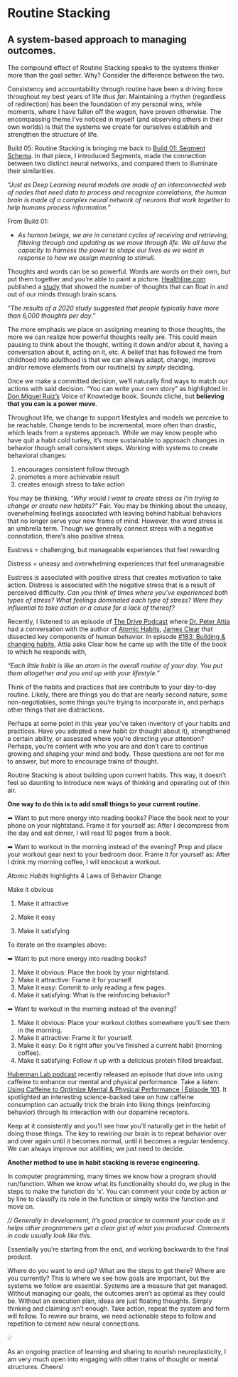 # Routine Stacking

## A system-based approach to managing outcomes.

The compound effect of Routine Stacking speaks to the systems thinker more than the goal setter. Why? Consider the difference between the two.

Consistency and accountability through routine have been a driving force throughout my best years of life _thus far_. Maintaining a rhythm (regardless of redirection) has been the foundation of my personal wins, while moments, where I have fallen off the wagon, have proven otherwise. The encompassing theme I’ve noticed in myself (and observing others in their own worlds) is that the systems we create for ourselves establish and strengthen the structure of life.

Build 05: Routine Stacking is bringing me back to [Build 01: Segment Schema](https://github.com/Alondradaisy/Segments-Build/tree/master/SegmentSchema). In that piece, I introduced Segments, made the connection between two distinct neural networks, and compared them to illuminate their similarities.

_“Just as Deep Learning neural models are made of an interconnected web of nodes that need data to process and recognize correlations, the human brain is made of a complex neural network of neurons that work together to help humans process information.”_

From Build 01:

- _As human beings, we are in constant cycles of receiving and retrieving, filtering through and updating as we move through life. We all have the capacity to harness the power to shape our lives as we want in response to how we assign meaning to stimuli._

Thoughts and words can be so powerful. Words are words on their own, but put them together and you’re able to paint a picture. [Healthline.com](https://www.healthline.com/health/how-many-thoughts-per-day#thoughts-per-day) published a [study](https://www.nature.com/articles/s41467-020-17255-9) that showed the number of thoughts that can float in and out of our minds through brain scans.

_“The results of a 2020 study suggested that people typically have more than 6,000 thoughts per day.”_

The more emphasis we place on assigning meaning to those thoughts, the more we can realize how powerful thoughts really are. This could mean pausing to think about the thought, writing it down and/or about it, having a conversation about it, acting on it, etc. A belief that has followed me from childhood into adulthood is that we can always adapt, change, improve and/or remove elements from our routine(s) by _simply_ deciding.

Once we make a committed decision, we’ll naturally find ways to match our actions with said decision. “You can write your own story” as highlighted in [Don Miguel Ruiz’s](https://www.miguelruiz.com/) Voice of Knowledge book. Sounds cliché, but **believing that you can is a power move**.

Throughout life, we change to support lifestyles and models we perceive to be reachable. Change tends to be incremental, more often than drastic, which leads from a systems approach. While we may know people who have quit a habit cold turkey, it’s more sustainable to approach changes in behavior though small consistent steps. Working with systems to create behavioral changes:

1. encourages consistent follow through
2. promotes a more achievable result
3. creates enough stress to take action

You may be thinking, _“Why would I want to create stress as I’m trying to change or create new habits?”_ Fair. You may be thinking about the uneasy, overwhelming feelings associated with leaving behind habitual behaviors that no longer serve your new frame of mind. However, the word stress is an umbrella term. Though we generally connect stress with a negative connotation, there’s also positive stress.

Eustress = challenging, but manageable experiences that feel rewarding

Distress = uneasy and overwhelming experiences that feel unmanageable

Eustress is associated with positive stress that creates motivation to take action. Distress is associated with the negative stress that is a result of perceived difficulty. _Can you think of times where you’ve experienced both types of stress? What feelings dominated each type of stress? Were they influential to take action or a cause for a lack of thereof?_

Recently, I listened to an episode of [The Drive Podcast](https://open.spotify.com/show/63AWQmsSnFNFHUqnRAOFtD?si=1ed93cdf98fb4cd5&nd=1) where [Dr. Peter Attia](https://peterattiamd.com/) had a conversation with the author of [Atomic Habits](https://jamesclear.com/atomic-habits), [James Clear](https://jamesclear.com/) that dissected key components of human behavior. In episode [#183: Building & changing habits](https://open.spotify.com/episode/4DDvoQHxG1ui0H4N1GNBjJ?si=3a614d814a434354&nd=1), Attia asks Clear how he came up with the title of the book to which he responds with,

_“Each little habit is like an atom in the overall routine of your day. You put them altogether and you end up with your lifestyle.”_

Think of the habits and practices that are contribute to your day-to-day routine. Likely, there are things you do that are nearly second nature, some non-negotiables, some things you’re trying to incorporate in, and perhaps other things that are distractions.

Perhaps at some point in this year you’ve taken inventory of your habits and practices. Have you adopted a new habit (or thought about it), strengthened a certain ability, or assessed where you’re directing your attention? Perhaps, you’re content with who you are and don’t care to continue growing and shaping your mind and body. These questions are not for me to answer, but more to encourage trains of thought.

Routine Stacking is about building upon current habits. This way, it doesn’t feel so daunting to introduce new ways of thinking and operating out of thin air.

**One way to do this is to add small things to your current routine.**

➡ Want to put more energy into reading books? Place the book next to your phone on your nightstand. Frame it for yourself as: After I decompress from the day and eat dinner, I will read 10 pages from a book.

➡ Want to workout in the morning instead of the evening? Prep and place your workout gear next to your bedroom door. Frame it for yourself as: After I drink my morning coffee, I will knockout a workout.

_Atomic Habits_ highlights 4 Laws of Behavior Change

Make it obvious
1. Make it attractive

2. Make it easy

3. Make it satisfying

To iterate on the examples above:

➡ Want to put more energy into reading books?
1. Make it obvious: Place the book by your nightstand.
2. Make it attractive: Frame it for yourself.
3. Make it easy: Commit to only reading a few pages.
4. Make it satisfying: What is the reinforcing behavior?

➡ Want to workout in the morning instead of the evening?
1. Make it obvious: Place your workout clothes somewhere you’ll see them in the morning.
2. Make it attractive: Frame it for yourself.
3. Make it easy: Do it right after you’ve finished a current habit (morning coffee).
4. Make it satisfying: Follow it up with a delicious protein filled breakfast.

[Huberman Lab podcast](https://open.spotify.com/show/79CkJF3UJTHFV8Dse3Oy0P?si=d2d7795c8a604124&nd=1) recently released an episode that dove into using caffeine to enhance our mental and physical performance. Take a listen: [Using Caffeine to Optimize Mental & Physical Performance | Episode 101](https://open.spotify.com/episode/5UXYDLF6e66k8K9X6VwZB5?si=6d540dcb9c884635&nd=1). It spotlighted an interesting science-backed take on how caffeine consumption can actually trick the brain into liking things (reinforcing behavior) through its interaction with our dopamine receptors.

Keep at it consistently and you’ll see how you’ll naturally get in the habit of doing those things. The key to rewiring our brain is to repeat behavior over and over again until it becomes normal, until it becomes a regular tendency. We can always improve our abilities; we just need to decide.

**Another method to use in habit stacking is reverse engineering.**

In computer programming, many times we know how a program should run/function. When we know what its functionality should do, we plug in the steps to make the function do ‘x’. You can comment your code by action or by line to classify its role in the function or simply write the function and move on.

_// Generally in development, it’s good practice to comment your code as it helps other programmers get a clear gist of what you produced. Comments in code usually look like this._

Essentially you’re starting from the end, and working backwards to the final product.

Where do you want to end up?
What are the steps to get there?
Where are you currently?
This is where we see how goals are important, but the systems we follow are essential. Systems are a measure that get managed. Without managing our goals, the outcomes aren’t as optimal as they could be. Without an execution plan, ideas are just floating thoughts. Simply thinking and claiming isn’t enough. Take action, repeat the system and form will follow. To rewire our brains, we need actionable steps to follow and repetition to cement new neural connections.

💡

As an ongoing practice of learning and sharing to nourish neuroplasticity, I am very much open into engaging with other trains of thought or mental structures. Cheers!



